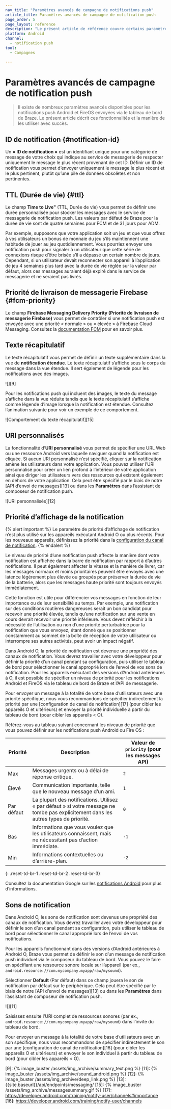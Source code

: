 ```yaml
---
nav_title: "Paramètres avancés de campagne de notifications push"
article_title: Paramètres avancés de campagne de notification push
page_order: 5
page_layout: reference
description: "Le présent article de référence couvre certains paramètres avancés de campagne de notification push comme la priorité, les URL personnalisées, les options de livraison, etc."
platform: Android
channel:
  - notification push
tool:
  - Campagnes

---
```


# Paramètres avancés de campagne de notification push

> Il existe de nombreux paramètres avancés disponibles pour les notifications push Android et FireOS envoyées via le tableau de bord de Braze. Le présent article décrit ces fonctionnalités et la manière de les utiliser avec succès.

## ID de notification {#notification-id}

Un **« ID de notification »** est un identifiant unique pour une catégorie de message de votre choix qui indique au service de messagerie de respecter uniquement le message le plus récent provenant de cet ID. Définir un ID de notification vous permet d’envoyer uniquement le message le plus récent et le plus pertinent, plutôt qu’une pile de données obsolètes et non pertinentes.

## TTL (Durée de vie) {#ttl}

Le champ **Time to Live"** (TTL, Durée de vie) vous permet de définir une durée personnalisée pour stocker les messages avec le service de messagerie de notification push. Les valeurs par défaut de Braze pour la durée de vie sont de quatre semaines pour FCM et de 31 jours pour ADM. 

Par exemple, supposons que votre application soit un jeu et que vous offrez à vos utilisateurs un bonus de monnaie du jeu s’ils maintiennent une habitude de jouer au jeu quotidiennement. Vous pourriez envoyer une notification push pour signaler à un utilisateur que cette série de connexions risque d’être brisée s’il a dépassé un certain nombre de jours. Cependant, si un utilisateur devait reconnecter son appareil à l’application de jeu 4 semaines plus tard avec la durée de vie réglée sur la valeur par défaut, alors ces messages auraient déjà expiré dans le service de messagerie et ne seraient pas livrés.

## Priorité de livraison de messagerie Firebase {#fcm-priority}

Le champ **Firebase Messaging Delivery Priority (Priorité de livraison de messagerie Firebase)** vous permet de contrôler si une notification push est envoyée avec une priorité « normale » ou « élevée » à Firebase Cloud Messaging. Consultez la [documentation FCM](https://firebase.google.com/docs/cloud-messaging/concept-options#setting-the-priority-of-a-message) pour en savoir plus.

## Texte récapitulatif

Le texte récapitulatif vous permet de définir un texte supplémentaire dans la vue de **notification étendue**. Le texte récapitulatif s’affiche sous le corps du message dans la vue étendue. Il sert également de légende pour les notifications avec des images.

![][9]

Pour les notifications push qui incluent des images, le texte du message s’affiche dans la vue réduite tandis que le texte récapitulatif s’affiche comme légende d’image lorsque la notification est étendue. Consultez l’animation suivante pour voir un exemple de ce comportement.

![Comportement du texte récapitulatif][15]

## URI personnalisés

La fonctionnalité d’**URI personnalisé** vous permet de spécifier une URL Web ou une ressource Android vers laquelle naviguer quand la notification est cliquée. Si aucun URI personnalisé n’est spécifié, cliquer sur la notification amène les utilisateurs dans votre application. Vous pouvez utiliser l’URI personnalisé pour créer un lien profond à l’intérieur de votre application ainsi que diriger les utilisateurs vers des ressources qui existent également en dehors de votre application. Cela peut être spécifié par le biais de notre [API d’envoi de messages][13] ou dans les **Paramètres** dans l’assistant de composeur de notification push.

![URI personnalisés][12]

## Priorité d’affichage de la notification

{% alert important %}
Le paramètre de priorité d’affichage de notification n’est plus utilisé sur les appareils exécutant Android O ou plus récents. Pour les nouveaux appareils, définissez la priorité dans la [configuration du canal de notification](https://developer.android.com/training/notify-user/channels#importance).
{% endalert %}

Le niveau de priorité d’une notification push affecte la manière dont votre notification est affichée dans la barre de notification par rapport à d’autres notifications. Il peut également affecter la vitesse et la manière de livrer, car les messages normaux et moins prioritaires peuvent être envoyés avec une latence légèrement plus élevée ou groupés pour préserver la durée de vie de la batterie, alors que les messages haute priorité sont toujours envoyés immédiatement.

Cette fonction est utile pour différencier vos messages en fonction de leur importance ou de leur sensibilité au temps. Par exemple, une notification sur des conditions routières dangereuses serait un bon candidat pour recevoir une priorité élevée, tandis qu’une notification sur une vente en cours devrait recevoir une priorité inférieure. Vous devez réfléchir à la nécessité de l’utilisation ou non d’une priorité perturbatrice pour la notification que vous envoyez, étant donné que se positionner constamment au sommet de la boîte de réception de votre utilisateur ou interrompre ses autres activités, peut avoir un impact négatif.

Dans Android O, la priorité de notification est devenue une propriété des canaux de notification. Vous devrez travailler avec votre développeur pour définir la priorité d’un canal pendant sa configuration, puis utiliser le tableau de bord pour sélectionner le canal approprié lors de l’envoi de vos sons de notification. Pour les appareils exécutant des versions d’Android antérieures à O, il est possible de spécifier un niveau de priorité pour les notifications Android et FireOS via le tableau de bord de Braze et l’API de messagerie.

Pour envoyer un message à la totalité de votre base d’utilisateurs avec une priorité spécifique, nous vous recommandons de spécifier indirectement la priorité par une [configuration de canal de notification][17] (pour cibler les appareils O et ultérieurs) et envoyer la priorité individuelle à partir du tableau de bord (pour cibler les appareils &#60; O).

Référez-vous au tableau suivant concernant les niveaux de priorité que vous pouvez définir sur les notifications push Android ou Fire OS :

| Priorité | Description| Valeur de `priority` (pour les messages API) |
|------|-----------|----------------------------|
| Max | Messages urgents ou à délai de réponse critique. | `2` |
| Élevé | Communication importante, telle que le nouveau message d’un ami. | `1` |
| Par défaut | La plupart des notifications. Utilisez « par défaut » si votre message ne tombe pas explicitement dans les autres types de priorité. | `0` |
| Bas | Informations que vous voulez que les utilisateurs connaissent, mais ne nécessitant pas d’action immédiate. | `-1`|
| Min | Informations contextuelles ou d’arrière-plan. | `-2`|
{: .reset-td-br-1 .reset-td-br-2 .reset-td-br-3}

Consultez la documentation Google sur les [notifications Android][2] pour plus d’informations.

## Sons de notification

Dans Android O, les sons de notification sont devenus une propriété des canaux de notification. Vous devrez travailler avec votre développeur pour définir le son d’un canal pendant sa configuration, puis utiliser le tableau de bord pour sélectionner le canal approprié lors de l’envoi de vos notifications.

Pour les appareils fonctionnant dans des versions d’Android antérieures à Android O, Braze vous permet de définir le son d’un message de notification push individuel via le composeur du tableau de bord. Vous pouvez le faire en spécifiant une ressource sonore locale sur l’appareil (par ex., `android.resource://com.mycompany.myapp/raw/mysound`). 

Sélectionner **Default** (Par défaut) dans ce champ jouera le son de notification par défaut sur le périphérique. Cela peut être spécifié par le biais de notre [API d’envoi de messages][13] ou dans les **Paramètres** dans l’assistant de composeur de notification push.

![][11]

Saisissez ensuite l’URI complet de ressources sonores (par ex., `android.resource://com.mycompany.myapp/raw/mysound`) dans l’invite du tableau de bord.

Pour envoyer un message à la totalité de votre base d’utilisateurs avec un son spécifique, nous vous recommandons de spécifier indirectement le son par une [configuration de canal de notification][16] (pour cibler les appareils O et ultérieurs) et envoyer le son individuel à partir du tableau de bord (pour cibler les appareils &#60; O).

[2]: http://developer.android.com/design/patterns/notifications.html
[9]: {% image_buster /assets/img_archive/summary_text.png %}
[11]: {% image_buster /assets/img_archive/sound_android.png %}
[12]: {% image_buster /assets/img_archive/deep_link.png %}
[13]: {{site.baseurl}}/api/endpoints/messaging/
[15]: {% image_buster /assets/img_archive/messagesummary.gif %}
[17]: https://developer.android.com/training/notify-user/channels#importance
[16]: https://developer.android.com/training/notify-user/channels
